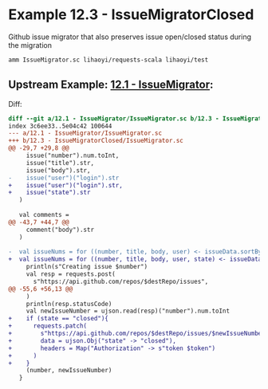 # Example 12.3 - IssueMigratorClosed
Github issue migrator that also preserves issue open/closed status during the
migration

```bash
amm IssueMigrator.sc lihaoyi/requests-scala lihaoyi/test
```

## Upstream Example: [12.1 - IssueMigrator](https://github.com/handsonscala/handsonscala/tree/v1/examples/12.1%20-%20IssueMigrator):
Diff:
```diff
diff --git a/12.1 - IssueMigrator/IssueMigrator.sc b/12.3 - IssueMigratorClosed/IssueMigrator.sc
index 3c6ee33..5e04c42 100644
--- a/12.1 - IssueMigrator/IssueMigrator.sc	
+++ b/12.3 - IssueMigratorClosed/IssueMigrator.sc	
@@ -29,7 +29,8 @@
     issue("number").num.toInt,
     issue("title").str,
     issue("body").str,
-    issue("user")("login").str
+    issue("user")("login").str,
+    issue("state").str
   )
 
   val comments =
@@ -43,7 +44,7 @@
     comment("body").str
   )
 
-  val issueNums = for ((number, title, body, user) <- issueData.sortBy(_._1)) yield {
+  val issueNums = for ((number, title, body, user, state) <- issueData.sortBy(_._1)) yield {
     println(s"Creating issue $number")
     val resp = requests.post(
       s"https://api.github.com/repos/$destRepo/issues",
@@ -55,6 +56,13 @@
     )
     println(resp.statusCode)
     val newIssueNumber = ujson.read(resp)("number").num.toInt
+    if (state == "closed"){
+      requests.patch(
+        s"https://api.github.com/repos/$destRepo/issues/$newIssueNumber",
+        data = ujson.Obj("state" -> "closed"),
+        headers = Map("Authorization" -> s"token $token")
+      )
+    }
     (number, newIssueNumber)
   }
 
```
